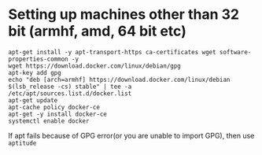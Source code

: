# Setting up machines other than 32 bit (armhf, amd, 64 bit etc)

    apt-get install -y apt-transport-https ca-certificates wget software-properties-common -y
    wget https://download.docker.com/linux/debian/gpg 
    apt-key add gpg
    echo "deb [arch=armhf] https://download.docker.com/linux/debian $(lsb_release -cs) stable" | tee -a /etc/apt/sources.list.d/docker.list
    apt-get update
    apt-cache policy docker-ce
    apt-get -y install docker-ce
    systemctl enable docker

If apt fails because of GPG error(or you are unable to import GPG), then use `aptitude`
